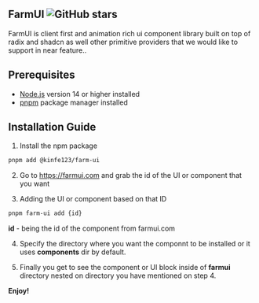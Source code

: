 ## FarmUI  ![GitHub stars](https://img.shields.io/github/stars/Kinfe123/farm-ui)

FarmUI is client first and animation rich ui component library built on top of radix and shadcn as well other primitive providers that we would like to support in near feature..

## Prerequisites
- [Node.js](https://nodejs.org/) version 14 or higher installed
- [pnpm](https://pnpm.io/) package manager installed

## Installation Guide

1. Install the npm package
```bash
pnpm add @kinfe123/farm-ui
```
2. Go to https://farmui.com and grab the id of the UI or component that you want 

3. Adding the UI or component based on that ID
```bash
pnpm farm-ui add {id}
```
**id** - being the id of the component from farmui.com

4. Specify the directory where you want the componnt to be installed or it uses **components** dir by default. 

5. Finally you get to see the component or UI block inside of **farmui** directory nested on directory you have mentioned on step 4.


**Enjoy!**

